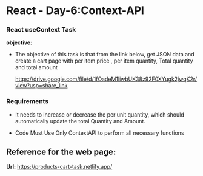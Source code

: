 # React - Day-6:Context-API
### React useContext Task
**objective:**   
- The objective of this task is that from the link below, get JSON data and create a cart page with per item price , per item quantity,
Total quantity and total amount

    https://drive.google.com/file/d/1fOadeM1liwbUK38z92F0XYugk2jwqK2r/view?usp=share_link


### Requirements
- It needs to increase or decrease the per unit quantity, which should automatically update the total Quantity and Amount.

- Code Must Use Only ContextAPI  to perform all necessary functions


## Reference for the web page:
**Url:** https://products-cart-task.netlify.app/
